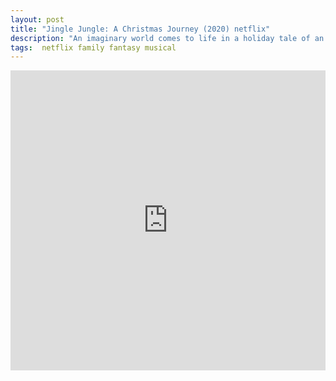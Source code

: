 ```yaml
---
layout: post
title: "Jingle Jungle: A Christmas Journey (2020) netflix"
description: "An imaginary world comes to life in a holiday tale of an eccentric toymaker, his adventurous granddaughter, and a magical invention that has the power to change their lives forever. "
tags:  netflix family fantasy musical
---
```




<div class="responsive-container">
<iframe src="https://drive.google.com/file/d/1I8LIZg7loamRrTxehteEIHQxhcN3BFl3/preview" frameborder="0" marginwidth="0" marginheight="0" scrolling="NO" width="100%" height="480" allowfullscreen></iframe>
<div style="width: 80px; height: 80px; position: absolute; opacity: 0; right: 0px; top: 0px;"> </div></div>